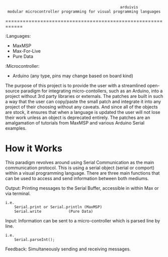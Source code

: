                                                        arduivis
     modular microcontroller programming for visual programming languages
============================================================

:Languages:
- MaxMSP
- Max-For-Live
- Pure Data

:Microcontroller:
- Arduino (any type, pins may change based on board kind)

The purpose of this project is to provide the user with a streamlined open-source paradigm for integrating micro-contollers, such as an Arduino, into a project without 3rd party libraries or externals. The patches are built in such a way that the user can copy/paste the small patch and integrate it into any project of their choosing without any caveats. And since all of the objects are stock, it ensures that when a language is updated the user will not lose their work unless an object is deprecated entirely. The patches are an amalgamation of tutorials from MaxMSP and various Arduino Serial examples.

 How it Works
============
This paradigm revolves around using Serial Communication as the main communication protocol. This is using a serial object (serial or comport) within a visual programming language. There are three main functions that can be used to access and send information between both mediums. 

Output: Printing messages to the Serial Buffer, accessible in within Max or via terminal.
	
	i.e. 
		Serial.print or Serial.println (MaxMSP)
		Serial.write 			(Pure Data)
	
Input: Information can be sent to a micro-controller which is parsed line by line.
	
	i.e.
		Serial.parseInt();

Feedback: Simultaneously sending and receiving messages.

